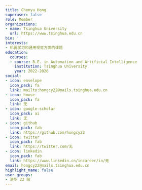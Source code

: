 ```yaml
---
title: Chenyu Hong
superuser: false
role: Member
organizations:
- name: Tsinghua University
  url: https://www.tsinghua.edu.cn
bio: ''
interests:
- 机器学习和通用视觉方面的课题
education:
  courses:
  - course: B.E. in Automation and Artificial Intelligence
    institution: Tsinghua University
    year: 2022-2026
social:
- icon: envelope
  icon_pack: fa
  link: mailto:hongcy22@mails.tsinghua.edu.cn
- icon: house
  icon_pack: fa
  link: 无
- icon: google-scholar
  icon_pack: ai
  link: 无
- icon: github
  icon_pack: fab
  link: https://github.com/hongcy22
- icon: twitter
  icon_pack: fab
  link: https://twitter.com/无
- icon: linkedin
  icon_pack: fab
  link: https://www.linkedin.cn/incareer/in/无
email: hongcy22@mails.tsinghua.edu.cn
highlight_name: false
user_groups:
- 清华 22 级
---
```

